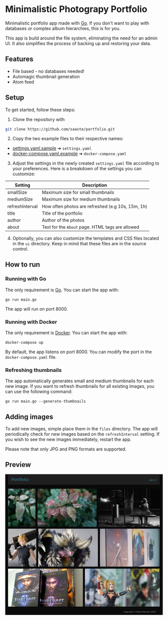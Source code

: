 # Minimalistic Photograpy Portfolio

Minimalistic portfolio app made with [Go](https://go.dev/). If you don't want to play with databases or complex album hierarchies, this is for you.

This app is build around the file system, eliminating the need for an admin UI. It also simplifies the process of backing up and restoring your data.

## Features
- File based - no databases needed!
- Automagic thumbnail generation
- Atom feed

## Setup

To get started, follow these steps:

1. Clone the repository with
```bash
git clone https://github.com/saaste/portfolio.git
```


2. Copy the two example files to their respective names:
- [settings.yaml.sample](settings.yaml.sample) ➔ `settings.yaml`
- [docker-compose.yaml.example](docker-compose.yaml.example) ➔ `docker-compose.yaml`

3. Adjust the settings in the newly created `settings.yaml` file according to your preferences. Here is a
breakdown of the settings you can customize:

| Setting           | Description
|------------------ | -------------------------------------------------
| smallSize         | Maximum size for small thumbnails 
| mediumSize        | Maximum size for medium thumbnails 
| refreshInterval   | How often photos are refreshed (e.g 10s, 15m, 1h)
| title             | Title of the portfolio
| author            | Author of the photos
| about             | Text for the `About` page. HTML tags are allowed

4. Optionally, you can also customize the templates and CSS files located in the `ui` directory. Keep in
mind that these files are in the source control.

## How to run

### Running with Go
The only requirement is [Go](https://go.dev/). You can start the app with:
```
go run main.go
```

The app will run on port 8000.

### Running with Docker
The only requirement is [Docker](https://www.docker.com/). You can start the app with:
```
docker-compose up
```

By default, the app listens on port 8000. You can modify the port in the `docker-compose.yaml` file.

### Refreshing thumbnails
The app automatically generates small and medium thumbnails for each new image. If you want to refresh
thumbnails for all existing images, you can use the following command:
```
go run main.go --generate-thumbnails
```

## Adding images
To add new images, simple place them in the `files` directory. The app will periodically check for new
images based on the `refreshInterval` setting. If you wish to see the new images immediately, restart
the app.

Please note that only JPG and PNG formats are supported.

## Preview
![Calendar preview](docs/screenshot.png)
